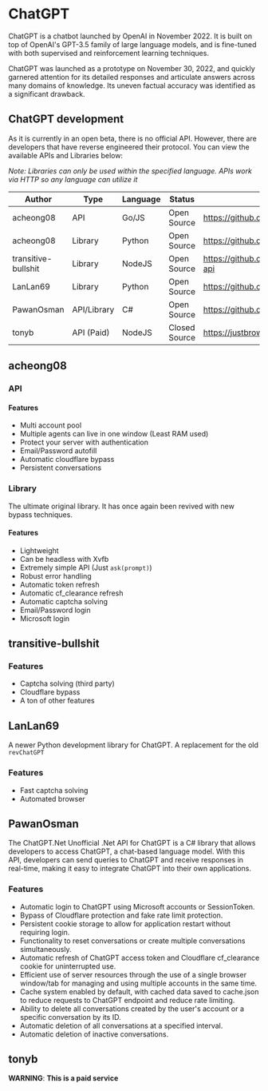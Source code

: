 # ChatGPT

ChatGPT is a chatbot launched by OpenAI in November 2022. It is built on top of OpenAI's GPT-3.5 family of large language models, and is fine-tuned with both supervised and reinforcement learning techniques.

ChatGPT was launched as a prototype on November 30, 2022, and quickly garnered attention for its detailed responses and articulate answers across many domains of knowledge. Its uneven factual accuracy was identified as a significant drawback.

## ChatGPT development

As it is currently in an open beta, there is no official API. However, there are developers that have reverse engineered their protocol. You can view the available APIs and Libraries below:

_Note: Libraries can only be used within the specified language. APIs work via HTTP so any language can utilize it_

| Author              | Type        | Language | Status        | Source                                             |
| ------------------- | ----------- | -------- | ------------- | -------------------------------------------------- |
| acheong08           | API         | Go/JS    | Open Source   | https://github.com/ChatGPT-Hackers/                |
| acheong08           | Library     | Python   | Open Source   | https://github.com/acheong08/ChatGPT               |
| transitive-bullshit | Library     | NodeJS   | Open Source   | https://github.com/transitive-bullshit/chatgpt-api |
| LanLan69            | Library     | Python   | Open Source   | https://github.com/LanLan69/easyChatGPT            |
| PawanOsman          | API/Library | C#       | Open Source   | https://github.com/PawanOsman/ChatGPT.Net/         |
| tonyb               | API (Paid)  | NodeJS   | Closed Source | https://justbrowse.io/                             |

## acheong08

### API

#### Features

- Multi account pool
- Multiple agents can live in one window (Least RAM used)
- Protect your server with authentication
- Email/Password autofill
- Automatic cloudflare bypass
- Persistent conversations

### Library

The ultimate original library. It has once again been revived with new bypass techniques. 

#### Features

- Lightweight
- Can be headless with Xvfb
- Extremely simple API (Just `ask(prompt)`)
- Robust error handling
- Automatic token refresh
- Automatic cf_clearance refresh
- Automatic captcha solving
- Email/Password login
- Microsoft login

## transitive-bullshit

### Features

- Captcha solving (third party)
- Cloudflare bypass
- A ton of other features

## LanLan69

A newer Python development library for ChatGPT. A replacement for the old `revChatGPT`

### Features

- Fast captcha solving
- Automated browser

## PawanOsman

The ChatGPT.Net Unofficial .Net API for ChatGPT is a C# library that allows developers to access ChatGPT, a chat-based language model. With this API, developers can send queries to ChatGPT and receive responses in real-time, making it easy to integrate ChatGPT into their own applications.

### Features

-   Automatic login to ChatGPT using Microsoft accounts or SessionToken.
-   Bypass of Cloudflare protection and fake rate limit protection.
-   Persistent cookie storage to allow for application restart without requiring login.
-   Functionality to reset conversations or create multiple conversations simultaneously.
-   Automatic refresh of ChatGPT access token and Cloudflare cf_clearance cookie for uninterrupted use.
-   Efficient use of server resources through the use of a single browser window/tab for managing and using multiple accounts in the same time.
-   Cache system enabled by default, with cached data saved to cache.json to reduce requests to ChatGPT endpoint and reduce rate limiting.
-   Ability to delete all conversations created by the user's account or a specific conversation by its ID.
-   Automatic deletion of all conversations at a specified interval.
-   Automatic deletion of inactive conversations.

## tonyb

**WARNING**: **This is a paid service**
